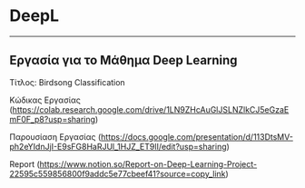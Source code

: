 # DeepL

---
Εργασία για το Μάθημα Deep Learning
---

Τίτλος: Birdsong Classification


Κώδικας Εργασίας (https://colab.research.google.com/drive/1LN9ZHcAuGlJSLNZlkCJ5eGzaEmF0F_p8?usp=sharing)



Παρουσίαση Εργασίας (https://docs.google.com/presentation/d/113DtsMV-ph2eYIdnJjI-E9sFG8HaRJUl_1HJZ_ET9lI/edit?usp=sharing)

Report (https://www.notion.so/Report-on-Deep-Learning-Project-22595c559856800f9addc5e77cbeef41?source=copy_link)




